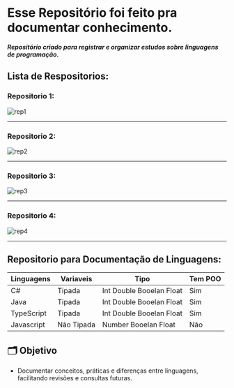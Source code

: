 # Esse Repositório foi feito pra documentar conhecimento.

***Repositório criado para registrar e organizar estudos sobre linguagens de programação.***

## Lista de Respositorios:

### Repositorio 1:

![rep1](https://github.com/SidneiAJr/Documentacao_Linguagens/blob/main/prints/1.PNG)

---
### Repositorio 2:

![rep2](https://github.com/SidneiAJr/Documentacao_Linguagens/blob/main/prints/3.PNG)

---

### Repositorio 3:

![rep3](https://github.com/SidneiAJr/Documentacao_Linguagens/blob/main/prints/5.PNG)

---
### Repositorio 4:

![rep4](https://github.com/SidneiAJr/Documentacao_Linguagens/blob/main/prints/6.PNG)

---
## Repositorio para Documentação de Linguagens:

| Linguagens | Variaveis | Tipo |Tem POO
|-------------|-------------|-------------|-------------|
| C#             | Tipada     | Int Double Booelan Float     | Sim |
| Java           | Tipada     | Int Double Booelan Float     | Sim |
| TypeScript     | Tipada     | Int Double Booelan Float      | Sim|
| Javascript     | Não Tipada  | Number Booelan Float    | Não|


## 🗂️ Objetivo

- Documentar conceitos, práticas e diferenças entre linguagens, facilitando revisões e consultas futuras.

